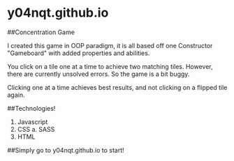 # y04nqt.github.io

##Concentration Game

I created this game in OOP paradigm, it is all based off one Constructor "Gameboard" with added properties and abilities.

You click on a tile one at a time to achieve two matching tiles. However, there are currently unsolved errors. So the game is a bit buggy.

Clicking one at a time achieves best results, and not clicking on a flipped tile again.

##Technologies!

  1. Javascript
  2. CSS
    a. SASS  
  3. HTML
  

##Simply go to y04nqt.github.io to start!
